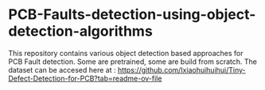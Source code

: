 # PCB-Faults-detection-using-object-detection-algorithms
This repository contains various object detection based approaches for PCB Fault detection. Some are pretrained, some are build from scratch. 
The dataset can be accesed here at : https://github.com/Ixiaohuihuihui/Tiny-Defect-Detection-for-PCB?tab=readme-ov-file

